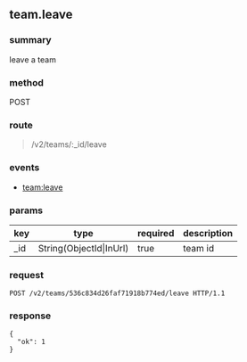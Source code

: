 ## team.leave

### summary
leave a team

### method
POST

### route
> /v2/teams/:_id/leave

### events
* [team:leave](../event/team.leave.html)

### params
<table>
  <thead>
    <tr>
      <th>key</th>
      <th>type</th>
      <th>required</th>
      <th>description</th>
    </tr>
  </thead>
  <tbody>
    <tr>
      <td>_id</td>
      <td>String(ObjectId|InUrl)</td>
      <td>true</td>
      <td>team id</td>
    </tr>
  </tbody>
</table>

### request
```
POST /v2/teams/536c834d26faf71918b774ed/leave HTTP/1.1
```

### response
```
{
  "ok": 1
}
```
